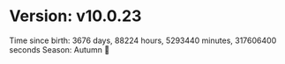 # Version: v10.0.23
Time since birth: 3676 days, 88224 hours, 5293440 minutes, 317606400 seconds
Season: Autumn 🍁
